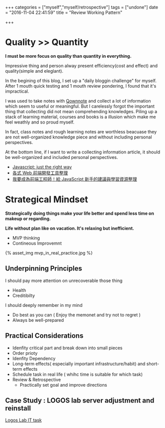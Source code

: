 +++
categories = ["myself","myself/retrospective"]
tags = ["undone"]
date = "2016-11-04 22:41:59"
title = "Review Working Pattern"

+++

# Quality >> Quantity
__I must be more focus on quality than quantity in everything.__

Impressive thing and person alway present efficiency(cost and effect) and quality(simple and eleglant). 

In the begining of this blog, I set up a "daily bloggin challenge" for myself.
After 1 mouth quick testing and 1 mouth review pondering, I found that it's impractical.

I was used to take notes with [Qownnote](https://www.qownnotes.org/) and collect a lot of information which seem to useful or meaningful. But I carelessly forgot the important thing that collecting did not mean comprehending knowledges. Piling up a stack of learning material, courses and books is a illusion which make me feel weathly and so proud myself. 

In fact, class notes and rough learning notes are worthless beacuase they are not well-organized knowledge piece and without including personal perspectives.


At the bottom line, if I want to write a collecting information article, it should be well-organized and included personal perspectives.

- [Javascript: just the right way](http://jstherightway.org/)
- [各式 Web 前端開發工具整理](https://github.com/doggy8088/frontend-tools)
- [我要成為前端工程師！給 JavaScript 新手的建議與學習資源整理](http://blog.miniasp.com/post/2016/02/02/JavaScript-novice-advice-and-learning-resources.aspx)

# Strategical Mindset

__Strategically doing things make your life better and spend less time on makeup or regarding.__

__Life without plan like on vacation. It's relaxing but inefficient.__
 
 
- MVP thinking
- Contineous Improvemnt

 {% asset_img mvp_in_real_practice.jpg %}

## Underpinning Principles

I should pay more attention on unrecoverable  those thing 

- Health
- Creditibilty

I should deeply remember in my mind

- Do best as you can ( Enjoy the memonet and try not to regret )
- Always be well-prepared
 
## Practical Considerations

- Idenfity critical part and break down into small pieces
- Order prioty
- Idenfity Dependency
- Long-term effects( especially important infrastructure/habit) and short-term effects
- Schedule task in real life ( whihc time is suitable for which task)
- Review & Retrospective
  - Practically set goal and improve directions


## Case Study : LOGOS lab server adjustment and reinstall


[Logos Lab IT task](https://docs.google.com/document/d/1VMetuFJhuNUmLRxXSZNj-AoRTn9EAm2EFOACFka9_GE/edit#heading=h.hhqgw2vm39e4)






